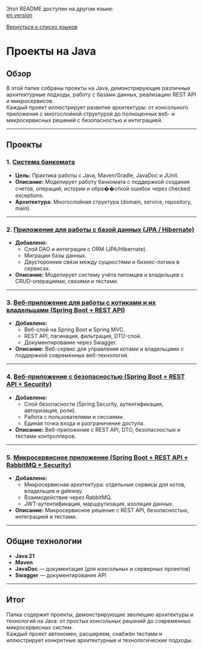 Этот README доступен на другом языке:  
[en version](README.md)

[Вернуться к списку языков](../README.ru.md)

# Проекты на Java

## Обзор
В этой папке собраны проекты на Java, демонстрирующие различные архитектурные подходы, работу с базами данных, реализацию REST API и микросервисов.  
Каждый проект иллюстрирует развитие архитектуры: от консольного приложения с многослойной структурой до полноценных веб- и микросервисных решений с безопасностью и интеграцией.

---

## Проекты

### 1. [Система банкомата](./project1/README.ru.md)
- **Цель:** Практика работы с Java, Maven/Gradle, JavaDoc и JUnit.
- **Описание:** Моделирует работу банкомата с поддержкой создания счетов, операций, истории и обра��откой ошибок через checked exceptions.  
- **Архитектура:** Многослойная структура (domain, service, repository, main).

---

### 2. [Приложение для работы с базой данных (JPA / Hibernate)](./project2/README.ru.md)
- **Добавлено:**  
  - Слой DAO и интеграция с ORM (JPA/Hibernate).
  - Миграции базы данных.
  - Двусторонние связи между сущностями и бизнес-логика в сервисах.
- **Описание:** Моделирует систему учёта питомцев и владельцев с CRUD-операциями, связями и тестами.

---

### 3. [Веб-приложение для работы с котиками и их владельцами (Spring Boot + REST API)](./project3/README.ru.md)
- **Добавлено:**  
  - Веб-слой на Spring Boot и Spring MVC.
  - REST API, пагинация, фильтрация, DTO-слой.
  - Документирование через Swagger.
- **Описание:** Веб-сервис для управления котами и владельцами с поддержкой современных веб-технологий.

---

### 4. [Веб-приложение с безопасностью (Spring Boot + REST API + Security)](./project4/README.ru.md)
- **Добавлено:**  
  - Слой безопасности (Spring Security, аутентификация, авторизация, роли).
  - Работа с пользователями и сессиями.
  - Единая точка входа и разграничение доступа.
- **Описание:** Веб-приложение с REST API, DTO, безопасностью и тестами контроллеров.

---

### 5. [Микросервисное приложение (Spring Boot + REST API + RabbitMQ + Security)](./project5/README.ru.md)
- **Добавлено:**  
  - Микросервисная архитектура: отдельные сервисы для котов, владельцев и gateway.
  - Взаимодействие через RabbitMQ.
  - JWT-аутентификация, маршрутизация, изоляция данных.
- **Описание:** Микросервисное решение с REST API, безопасностью, интеграцией и тестами.

---

## Общие технологии
- **Java 21**
- **Maven**
- **JavaDoc** — документация (для консольных и серверных проектов)
- **Swagger** — документирование API

---

## Итог
Папка содержит проекты, демонстрирующие эволюцию архитектуры и технологий на Java: от простых консольных решений до современных микросервисных систем.  
Каждый проект автономен, расширяем, снабжён тестами и иллюстрирует конкретные архитектурные и технологические подходы.


